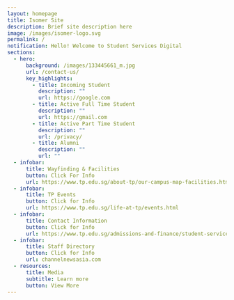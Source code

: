 ```yaml
---
layout: homepage
title: Isomer Site
description: Brief site description here
image: /images/isomer-logo.svg
permalink: /
notification: Hello! Welcome to Student Services Digital
sections:
  - hero:
      background: /images/133445661_m.jpg
      url: /contact-us/
      key_highlights:
        - title: Incoming Student
          description: ""
          url: https://google.com
        - title: Active Full Time Student
          description: ""
          url: https://gmail.com
        - title: Active Part Time Student
          description: ""
          url: /privacy/
        - title: Alumni
          description: ""
          url: ""
  - infobar:
      title: Wayfinding & Facilities
      button: Click For Info
      url: https://www.tp.edu.sg/about-tp/our-campus-map-facilities.html
  - infobar:
      title: TP Events
      button: Click for Info
      url: https://www.tp.edu.sg/life-at-tp/events.html
  - infobar:
      title: Contact Information
      button: Click for Info
      url: https://www.tp.edu.sg/admissions-and-finance/student-services.html
  - infobar:
      title: Staff Directory
      button: Click for Info
      url: channelnewsasia.com
  - resources:
      title: Media
      subtitle: Learn more
      button: View More
---
```

